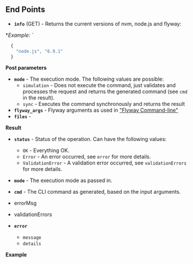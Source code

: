 
## End Points
<!-- see https://github.com/pando85/cherrymusic/blob/devel-django/docs/api/v1/index.md -->

- **`info`** (GET) - Returns the current versions of nvm, node.js and flyway:

**Example: `*
```js
  {
    "node.js", "6.9.1"
  }
```

**Post parameters** 

- **`mode`** - The execution mode. The following values are possible:
  - `simulation` - Does not execute the command, just validates and processes the request and returns the generated command (see `cmd` in the result).
  - `sync` - Executes the command synchronously and returns the result
- **`flyway_args`** - Flyway arguments as used in ["Flyway Command-line"](https://flywaydb.org/documentation/commandline/)
- **`files`** - 

**Result**

- **`status`** - Status of the operation. Can have the following values:  
  - `OK` - Everything OK.
  - `Error` - An error occurred, see `error` for more details.
  - `ValidationError` - A validation error occurred, see `validationErrors` for more details.
- **`mode`** - The execution mode as passed in.
- **`cmd`** - The CLI command as generated, based on the input arguments.
- errorMsg
- validationErrors

- **`error`**
  - `message`
  - `details`

**Example**

